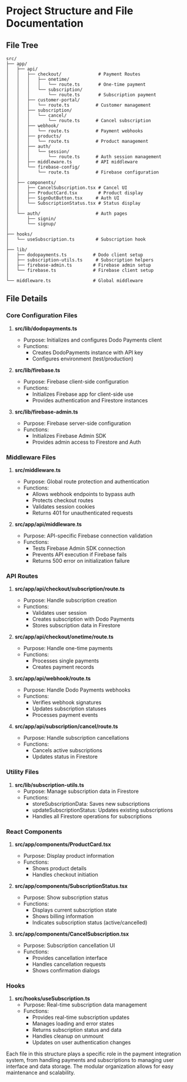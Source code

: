 # Project Structure and File Documentation

## File Tree
```
src/
├── app/
│   ├── api/
│   │   ├── checkout/              # Payment Routes
│   │   │   ├── onetime/
│   │   │   │   └── route.ts       # One-time payment
│   │   │   └── subscription/
│   │   │       └── route.ts       # Subscription payment
│   │   ├── customer-portal/
│   │   │   └── route.ts          # Customer management
│   │   ├── subscription/
│   │   │   └── cancel/
│   │   │       └── route.ts      # Cancel subscription
│   │   ├── webhook/
│   │   │   └── route.ts          # Payment webhooks
│   │   ├── products/
│   │   │   └── route.ts          # Product management
│   │   ├── auth/
│   │   │   └── session/
│   │   │       └── route.ts      # Auth session management
│   │   ├── middleware.ts         # API middleware
│   │   └── firebase-config/
│   │       └── route.ts          # Firebase configuration
│   │
│   ├── components/
│   │   ├── CancelSubscription.tsx # Cancel UI
│   │   ├── ProductCard.tsx        # Product display
│   │   ├── SignOutButton.tsx     # Auth UI
│   │   └── SubscriptionStatus.tsx # Status display
│   │
│   └── auth/                     # Auth pages
│       ├── signin/
│       └── signup/
│
├── hooks/
│   └── useSubscription.ts        # Subscription hook
│
├── lib/
│   ├── dodopayments.ts          # Dodo client setup
│   ├── subscription-utils.ts     # Subscription helpers
│   ├── firebase-admin.ts        # Firebase admin setup
│   └── firebase.ts              # Firebase client setup
│
└── middleware.ts                # Global middleware
```

## File Details

### Core Configuration Files

1. **src/lib/dodopayments.ts**
   - Purpose: Initializes and configures Dodo Payments client
   - Functions: 
     - Creates DodoPayments instance with API key
     - Configures environment (test/production)

2. **src/lib/firebase.ts**
   - Purpose: Firebase client-side configuration
   - Functions:
     - Initializes Firebase app for client-side use
     - Provides authentication and Firestore instances

3. **src/lib/firebase-admin.ts**
   - Purpose: Firebase server-side configuration
   - Functions:
     - Initializes Firebase Admin SDK
     - Provides admin access to Firestore and Auth

### Middleware Files

1. **src/middleware.ts**
   - Purpose: Global route protection and authentication
   - Functions:
     - Allows webhook endpoints to bypass auth
     - Protects checkout routes
     - Validates session cookies
     - Returns 401 for unauthenticated requests

2. **src/app/api/middleware.ts**
   - Purpose: API-specific Firebase connection validation
   - Functions:
     - Tests Firebase Admin SDK connection
     - Prevents API execution if Firebase fails
     - Returns 500 error on initialization failure

### API Routes

1. **src/app/api/checkout/subscription/route.ts**
   - Purpose: Handle subscription creation
   - Functions:
     - Validates user session
     - Creates subscription with Dodo Payments
     - Stores subscription data in Firestore

2. **src/app/api/checkout/onetime/route.ts**
   - Purpose: Handle one-time payments
   - Functions:
     - Processes single payments
     - Creates payment records

3. **src/app/api/webhook/route.ts**
   - Purpose: Handle Dodo Payments webhooks
   - Functions:
     - Verifies webhook signatures
     - Updates subscription statuses
     - Processes payment events

4. **src/app/api/subscription/cancel/route.ts**
   - Purpose: Handle subscription cancellations
   - Functions:
     - Cancels active subscriptions
     - Updates status in Firestore

### Utility Files

1. **src/lib/subscription-utils.ts**
   - Purpose: Manage subscription data in Firestore
   - Functions:
     - storeSubscriptionData: Saves new subscriptions
     - updateSubscriptionStatus: Updates existing subscriptions
     - Handles all Firestore operations for subscriptions

### React Components

1. **src/app/components/ProductCard.tsx**
   - Purpose: Display product information
   - Functions:
     - Shows product details
     - Handles checkout initiation

2. **src/app/components/SubscriptionStatus.tsx**
   - Purpose: Show subscription status
   - Functions:
     - Displays current subscription state
     - Shows billing information
     - Indicates subscription status (active/cancelled)

3. **src/app/components/CancelSubscription.tsx**
   - Purpose: Subscription cancellation UI
   - Functions:
     - Provides cancellation interface
     - Handles cancellation requests
     - Shows confirmation dialogs

### Hooks

1. **src/hooks/useSubscription.ts**
   - Purpose: Real-time subscription data management
   - Functions:
     - Provides real-time subscription updates
     - Manages loading and error states
     - Returns subscription status and data
     - Handles cleanup on unmount
     - Updates on user authentication changes

Each file in this structure plays a specific role in the payment integration system, from handling payments and subscriptions to managing user interface and data storage. The modular organization allows for easy maintenance and scalability.